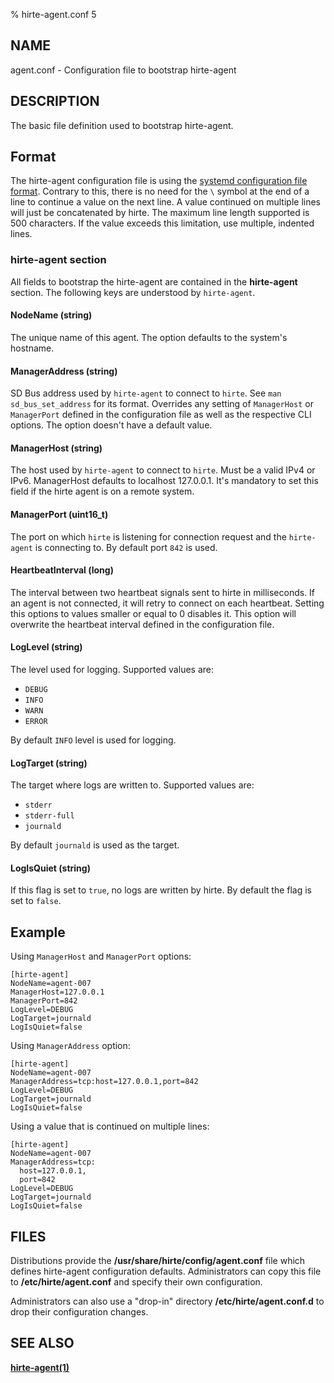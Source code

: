 % hirte-agent.conf 5

## NAME

agent.conf - Configuration file to bootstrap hirte-agent

## DESCRIPTION

The basic file definition used to bootstrap hirte-agent.

## Format

The hirte-agent configuration file is using the
[systemd configuration file format](https://www.freedesktop.org/software/systemd/man/systemd.syntax.html). Contrary to this, there is no need for the `\` symbol at the end of a line to continue a value on the next line. A value continued on multiple lines will just be concatenated by hirte. The maximum line length supported is 500 characters. If the value exceeds this limitation, use multiple, indented lines.

### **hirte-agent** section

All fields to bootstrap the hirte-agent are contained in the **hirte-agent** section. The following keys are understood
by `hirte-agent`.

#### **NodeName** (string)

The unique name of this agent. The option defaults to the system's hostname.

#### **ManagerAddress** (string)

SD Bus address used by `hirte-agent` to connect to `hirte`. See `man sd_bus_set_address` for its format.
Overrides any setting of `ManagerHost` or `ManagerPort` defined in the configuration file as well as the respective CLI
options. The option doesn't have a default value.

#### **ManagerHost** (string)

The host used by `hirte-agent` to connect to `hirte`. Must be a valid IPv4 or IPv6. ManagerHost defaults to localhost 127.0.0.1. It's mandatory to set this field if the hirte agent is on a remote system.

#### **ManagerPort** (uint16_t)

The port on which `hirte` is listening for connection request and the `hirte-agent` is connecting to. By default port
`842` is used.

#### **HeartbeatInterval** (long)

The interval between two heartbeat signals sent to hirte in milliseconds. If an agent is not connected, it will retry to connect on each heartbeat. Setting this options to values smaller or equal to 0 disables it. This option will overwrite the heartbeat interval defined in the configuration file. 

#### **LogLevel** (string)

The level used for logging. Supported values are:

- `DEBUG`
- `INFO`
- `WARN`
- `ERROR`

By default `INFO` level is used for logging.

#### **LogTarget** (string)

The target where logs are written to. Supported values are:

- `stderr`
- `stderr-full`
- `journald`

By default `journald` is used as the target.

#### **LogIsQuiet** (string)

If this flag is set to `true`, no logs are written by hirte. By default the flag is set to `false`.

## Example

Using `ManagerHost` and `ManagerPort` options:

```
[hirte-agent]
NodeName=agent-007
ManagerHost=127.0.0.1
ManagerPort=842
LogLevel=DEBUG
LogTarget=journald
LogIsQuiet=false
```

Using `ManagerAddress` option:

```
[hirte-agent]
NodeName=agent-007
ManagerAddress=tcp:host=127.0.0.1,port=842
LogLevel=DEBUG
LogTarget=journald
LogIsQuiet=false
```

Using a value that is continued on multiple lines:

```
[hirte-agent]
NodeName=agent-007
ManagerAddress=tcp:
  host=127.0.0.1,
  port=842
LogLevel=DEBUG
LogTarget=journald
LogIsQuiet=false
```

## FILES

Distributions provide the __/usr/share/hirte/config/agent.conf__ file which defines hirte-agent configuration defaults. Administrators can copy this file to __/etc/hirte/agent.conf__ and specify their own configuration.

Administrators can also use a "drop-in" directory __/etc/hirte/agent.conf.d__ to drop their configuration changes.

## SEE ALSO

**[hirte-agent(1)](https://github.com/containers/hirte/blob/main/doc/man/hirte-agent.1.md)**

